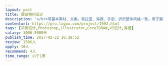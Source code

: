 ```yaml
---                
layout: post       
title: 展会物料设计           
description: '</br>有基本素材、文案，易拉宝、海报、手册、折页整体风格一致，用于展会宣传传播 </br>需要在3月5日前完成终稿。 </br>物料分别为： </br>1.易拉宝 3张（引导、产品介绍、人工智能与零售） </br>2.海报 4张（智购宝产品介绍、城市合伙人政策、销售信息、图灵猫介绍） </br>3.公司手册 1份 </br>4.折页 1张 </br>5.传单 1张（用于引流）</br></br>主要体现公司人工智能AI技术，以及VR展示效果，体现公司产品价值。</br>最好做过相关展会策划，需要北京的设计人员。</br>'     
contenturl: https://pro.lagou.com/project/1992.html      
tags: [平面设计,Photoshop,illustrator,CorelDRAW,VI设计,海报]            
salary: 3000-5000元          
publish_time: 2017-02-22 16:28:52         
review: 1586人                   
apply: 10人                   
recommend: 4人                   
time_range: 小于1周              
---                 
```

